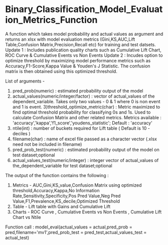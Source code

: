 # Binary_Classification_Model_Evaluation_Metrics_Function
A function which takes model probability and actual values as argument and returns an xlsx with model evaluation metrics (Gini,KS,AUC,Lift Table,Confusion Matrix,Precision,Recall etc) for training and test datsets.
Update 1 : Includes publication quality charts such as Cumulative Lift Chart, ROC Curve & Cumulative Events vs Non Events
Update 2 : Incudes option to optimize threshold by maximizing model performance metrics such as Accuracy,F1-Score,Kappa Value & Youden's J Statistic. The confusion matrix is then obtained using this optimized threshold.

List of arguments -
1) pred_prob(numeric) : estimated probability output of the model
2) actual_values(numeric/integer/factor) : vector of actual_values of the dependent_variable. Takes only two values - 0 & 1 where 0 is non event and 1 is event.
3)threshold_optimize_metric(char) : Metric maximized to find optimal threshold probability for classifying 0s and 1s. Used to calculate Confusion Matrix and other related metrics. Metrics available : 'accuracy','kappa','f1_score','youdens_statistic'; Default : 'accuracy'
4) ntile(int) : number of buckets required for Lift table ( Default is 10 - deciles )
5) filename(char) : name of excel file passed as a character vector (.xlsx need not be included in filename)
6) pred_prob_test(numeric) : estimated probability output of the model on test dataset;optional
7) actual_values_test(numeric/integer) : integer vector of actual_values of the_dependent_variable for test dataset;optional

The output of the function contains the following :
1. Metrics - AUC,Gini,KS_value,Confusion Matrix using optimized threshold,Accuracy,Kappa,No Information Rate,Sensitivity,Specificity,Pos Pred Value,Neg Pred Value,F1,Prevalence,KS_decile,Optimized Threshold
2. Table - Lift table with Gains and Cumulative Lift
3. Charts - ROC Curve , Cumulative Events vs Non Events , Cumulative Lift Chart vs Ntile


Function call : model_eval(actual_values = actual,pred_prob = pred,filename='mv1',pred_prob_test = pred_test,actual_values_test = actual_test)
